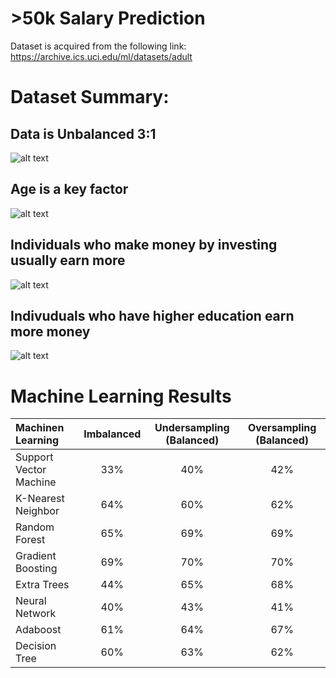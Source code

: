 # >50k Salary Prediction
Dataset is acquired from the following link: https://archive.ics.uci.edu/ml/datasets/adult

# Dataset Summary:
## Data is Unbalanced 3:1
![alt text](https://github.com/nickbiso/50k-Salary-Prediction/blob/master/plots/unbalanced.png)

## Age is a key factor
![alt text](https://github.com/nickbiso/50k-Salary-Prediction/blob/master/plots/age.png)

## Individuals who make money by investing usually earn more  
![alt text](https://github.com/nickbiso/50k-Salary-Prediction/blob/master/plots/capitalgains.png)

## Indivuduals who have higher education earn more money
![alt text](https://github.com/nickbiso/50k-Salary-Prediction/blob/master/plots/education.png)

# Machine Learning Results



|Machinen Learning      |	Imbalanced |	Undersampling (Balanced)	|	 Oversampling (Balanced)	  |
|:----------------------|:-------------------:|:-------------:|:---------------:|
|	Support Vector Machine|	33%	                |	40%	          |	42%	            |
|	K-Nearest Neighbor	  |	64%	                |	60%	          |	62%	            |
|	Random Forest	        |	65%	                |	69%	          |	69%	            |           
|	Gradient Boosting	    |	69%	                |	70%	          |	70%	            |
|	Extra Trees	          |	44%               	|	65%	          |	68%	            |
|	Neural Network	      |	40%	                |	43%	          |	41%	            |
|	Adaboost	            |	61%               	|	64%	          |	67%	            |
|	Decision Tree	        |	60%	                |	63%         	|	62%	            |

